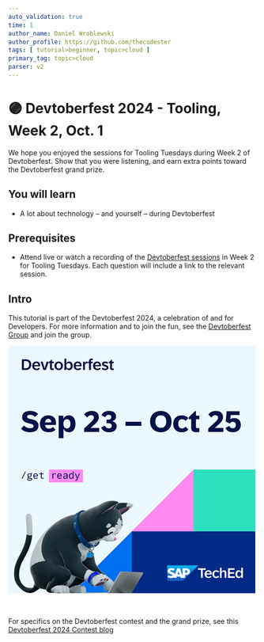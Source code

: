 ```yaml
---
auto_validation: true
time: 1
author_name: Daniel Wroblewski
author_profile: https://github.com/thecodester
tags: [ tutorial>beginner, topic>cloud ]
primary_tag: topic>cloud
parser: v2
---
```


# 🟣 Devtoberfest 2024 - Tooling, Week 2, Oct. 1
<!-- description --> We hope you enjoyed the sessions for Tooling Tuesdays during Week 2 of Devtoberfest. Show that you were listening, and earn extra points toward the Devtoberfest grand prize.  
 
## You will learn
- A lot about technology – and yourself – during Devtoberfest

## Prerequisites
- Attend live or watch a recording of the [Devtoberfest sessions](https://community.sap.com/t5/devtoberfest/eb-p/devtoberfest-events) in Week 2 for Tooling Tuesdays. Each question will include a link to the relevant session. 


## Intro
This tutorial is part of the Devtoberfest 2024, a celebration of and for Developers. For more information and to join the fun, see the [Devtoberfest Group](https://groups.community.sap.com/t5/devtoberfest/gh-p/Devtoberfest) and join the group.

![Devtoberfest](promo-image-kasimir-square.png) 

&nbsp;

For specifics on the Devtoberfest contest and the grand prize, see this [Devtoberfest 2024 Contest blog](https://community.sap.com/t5/devtoberfest-blog-posts/devtoberfest-2024-contest/ba-p/13781593)

  

<!--

### Question 1 
Attend live or watch a recording of [🟣 SAP Build Apps 2049: Soon with UI5 and GenAI?](https://www.youtube.com/watch?v=a-ha-Ef171o). 

<iframe width="560" height="315" src="https://www.youtube.com/embed/a-ha-Ef171o" frameborder="0" allowfullscreen></iframe>

 
### Question 2 
Attend live or watch a recording of [🟣 Enable Work Zone to Consume Business Solutions from Other BTP Subaccounts (content federation)](https://www.youtube.com/watch?v=rSw0BVHQzV0). 

<iframe width="560" height="315" src="https://www.youtube.com/embed/rSw0BVHQzV0" frameborder="0" allowfullscreen></iframe>



### Question 3 
Attend live or watch a recording of [🟣 Cross-Platform Mobile App Development with SAP Build Code and the MDK](https://www.youtube.com/watch?v=qrrVh2AewCc). 

<iframe width="560" height="315" src="https://www.youtube.com/embed/qrrVh2AewCc" frameborder="0" allowfullscreen></iframe>



### Question 4 
Attend live or watch a recording of [🟣 Putting It All Together: S/4HANA Retail Pricing App Using SAP Build, AI, Event Mesh and More](https://www.youtube.com/watch?v=JUSURObhSuk). 

<iframe width="560" height="315" src="https://www.youtube.com/embed/JUSURObhSuk" frameborder="0" allowfullscreen></iframe>


-->
